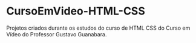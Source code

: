 # CursoEmVideo-HTML-CSS
 Projetos criados durante os estudos do curso de HTML CSS do Curso em Vídeo do Professor Gustavo Guanabara.
